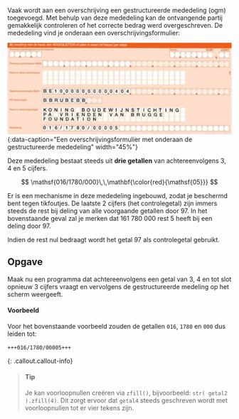 
Vaak wordt aan een overschrijving een gestructureerde mededeling (ogm) toegevoegd. Met behulp van deze mededeling kan de ontvangende partij gemakkelijk controleren of het correcte bedrag werd overgeschreven. De mededeling vind je onderaan een overschrijvingsformulier:

![ogm](media/ogm.jpg "ogm"){:data-caption="Een overschrijvingsformulier met onderaan de gestructureerde mededeling" width="45%"}

Deze mededeling bestaat steeds uit **drie getallen** van achtereenvolgens 3, 4 en 5 cijfers.

$$
\mathsf{016/1780/000}\,\,\mathbf{\color{red}{\mathsf{05}}}
$$

Er is een mechanisme in deze mededeling ingebouwd, zodat je beschermd bent tegen tikfoutjes. De laatste 2 cijfers (het controlegetal) zijn immers steeds de rest bij deling van alle voorgaande getallen door 97. In het bovenstaande geval zal je merken dat 161 780 000 rest 5 heeft bij een deling door 97.

Indien de rest nul bedraagt wordt het getal 97 als controlegetal gebruikt.

## Opgave

Maak nu een programma dat achtereenvolgens een getal van 3, 4 en tot slot opnieuw 3 cijfers vraagt en vervolgens de gestructureerde medeling op het scherm weergeeft.

#### Voorbeeld
Voor het bovenstaande voorbeeld zouden de getallen `016`, `1780` en `000` dus leiden tot:
```
+++016/1780/00005+++
```

{: .callout.callout-info}
> #### Tip
> Je kan voorloopnullen creëren via `zfill()`, bijvoorbeeld: `str( getal2 ).zfill(4)`. Dit zorgt ervoor dat `getal4` steeds geschreven wordt met voorloopnullen tot er vier tekens zijn.


